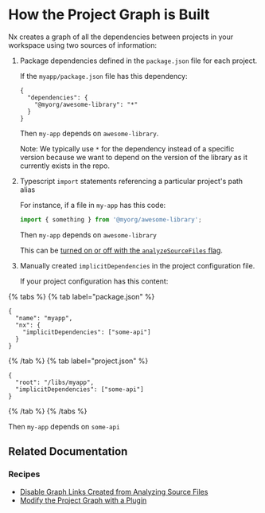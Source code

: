 # How the Project Graph is Built

Nx creates a graph of all the dependencies between projects in your workspace using two sources of information:

1. Package dependencies defined in the `package.json` file for each project.

   If the `myapp/package.json` file has this dependency:

   ```jsonc
   {
     "dependencies": {
       "@myorg/awesome-library": "*"
     }
   }
   ```

   Then `my-app` depends on `awesome-library`.

   Note: We typically use `*` for the dependency instead of a specific version because we want to depend on the version of the library as it currently exists in the repo.

2. Typescript `import` statements referencing a particular project's path alias

   For instance, if a file in `my-app` has this code:

   ```typescript
   import { something } from '@myorg/awesome-library';
   ```

   Then `my-app` depends on `awesome-library`

   This can be [turned on or off with the `analyzeSourceFiles` flag](../../recipe/analyze-source-files).

3. Manually created `implicitDependencies` in the project configuration file.

   If your project configuration has this content:

{% tabs %}
{% tab label="package.json" %}

```jsonc
{
  "name": "myapp",
  "nx": {
    "implicitDependencies": ["some-api"]
  }
}
```

{% /tab %}
{% tab label="project.json" %}

```jsonc
{
  "root": "/libs/myapp",
  "implicitDependencies": ["some-api"]
}
```

{% /tab %}
{% /tabs %}

Then `my-app` depends on `some-api`

## Related Documentation

### Recipes

- [Disable Graph Links Created from Analyzing Source Files](/recipe/analyze-source-files)
- [Modify the Project Graph with a Plugin](recipe/project-graph-plugins)
